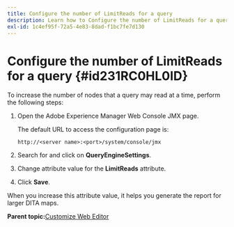 ```yaml
---
title: Configure the number of LimitReads for a query
description: Learn how to Configure the number of LimitReads for a query
exl-id: 1c4ef95f-72a5-4e83-8dad-f1bc7fe7d130
---
```

# Configure the number of LimitReads for a query {#id231RC0HL0ID}

To increase the number of nodes that a query may read at a time, perform the following steps:

1.  Open the Adobe Experience Manager Web Console JMX page.

    The default URL to access the configuration page is:

    ```http
    http://<server name>:<port>/system/console/jmx
    ```

1.  Search for and click on **QueryEngineSettings**.

1.  Change attribute value for the **LimitReads** attribute.

1.  Click **Save**.


When you increase this attribute value, it helps you generate the report for larger DITA maps.

**Parent topic:**[Customize Web Editor](conf-web-editor.md)
